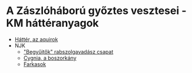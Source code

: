 # A Zászlóháború győztes vesztesei - KM háttéranyagok

* [Háttér, az aquirok](./Hatter.md)
* NJK
  * ["Begyűjtők" rabszolgavadász csapat](./NJK/Begyujto_dezertorvadaszok.odt)
  * [Cygnia, a boszorkány](./NJK/Cygnia.gazda.lanya.boszi.md)
  * [Farkasok](./NJK/Farkasok.odt)
